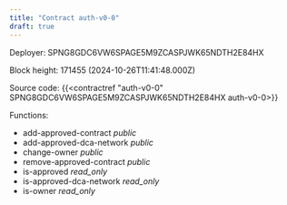 ```yaml
---
title: "Contract auth-v0-0"
draft: true
---
```

Deployer: SPNG8GDC6VW6SPAGE5M9ZCASPJWK65NDTH2E84HX


 



Block height: 171455 (2024-10-26T11:41:48.000Z)

Source code: {{<contractref "auth-v0-0" SPNG8GDC6VW6SPAGE5M9ZCASPJWK65NDTH2E84HX auth-v0-0>}}

Functions:

* add-approved-contract _public_
* add-approved-dca-network _public_
* change-owner _public_
* remove-approved-contract _public_
* is-approved _read_only_
* is-approved-dca-network _read_only_
* is-owner _read_only_
